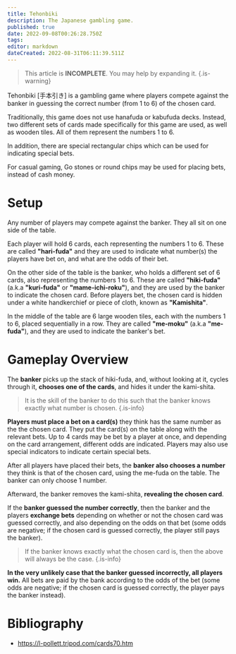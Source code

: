 ```yaml
---
title: Tehonbiki
description: The Japanese gambling game.
published: true
date: 2022-09-08T00:26:28.750Z
tags: 
editor: markdown
dateCreated: 2022-08-31T06:11:39.511Z
---
```


> This article is **INCOMPLETE**. You may help by expanding it.
{.is-warning}

Tehonbiki [手本引き] is a gambling game where players compete against the banker in guessing the correct number (from 1 to 6) of the chosen card.

Traditionally, this game does not use hanafuda or kabufuda decks. Instead, two different sets of cards made specifically for this game are used, as well as wooden tiles. All of them represent the numbers 1 to 6.

In addition, there are special rectangular chips which can be used for indicating special bets.

For casual gaming, Go stones or round chips may be used for placing bets, instead of cash money. 

# Setup
Any number of players may compete against the banker. They all sit on one side of the table.

Each player will hold 6 cards, each representing the numbers 1 to 6. These are called **"hari-fuda"** and they are used to indicate what number(s) the players have bet on, and what are the odds of their bet.

On the other side of the table is the banker, who holds a different set of 6 cards, also representing the numbers 1 to 6. These are called **"hiki-fuda"** (a.k.a **"kuri-fuda"** or **"mame-ichi-roku"**), and they are used by the banker to indicate the chosen card. Before players bet, the chosen card is hidden under a white handkerchief or piece of cloth, known as **"Kamishita"**.

In the middle of the table are 6 large wooden tiles, each with the numbers 1 to 6, placed sequentially in a row. They are called **"me-moku"** (a.k.a **"me-fuda"**), and they are used to indicate the banker's bet.

# Gameplay Overview
The **banker** picks up the stack of hiki-fuda, and, without looking at it, cycles through it, **chooses one of the cards**, and hides it under the kami-shita.

> It is the skill of the banker to do this such that the banker knows exactly what number is chosen.
{.is-info}

**Players must place a bet on a card(s)** they think has the same number as the the chosen card. They put the card(s) on the table along with the relevant bets. Up to 4 cards may be bet by a player at once, and depending on the card arrangement, different odds are indicated. Players may also use special indicators to indicate certain special bets.

After all players have placed their bets, the **banker also chooses a number** they think is that of the chosen card, using the me-fuda on the table. The banker can only choose 1 number.

Afterward, the banker removes the kami-shita, **revealing the chosen card**.

If the **banker guessed the number correctly**, then the banker and the players **exchange bets** depending on whether or not the chosen card was guessed correctly, and also depending on the odds on that bet (some odds are negative; if the chosen card is guessed correctly, the player still pays the banker).

> If the banker knows exactly what the chosen card is, then the above will always be the case.
{.is-info}

**In the very unlikely case that the banker guessed incorrectly, all players win.** All bets are paid by the bank according to the odds of the bet (some odds are negative; if the chosen card is guessed correctly, the player pays the banker instead).

# Bibliography
- https://l-pollett.tripod.com/cards70.htm